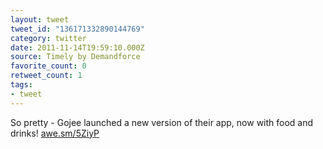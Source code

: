 ```yaml
---
layout: tweet
tweet_id: "136171332890144769"
category: twitter
date: 2011-11-14T19:59:10.000Z
source: Timely by Demandforce
favorite_count: 0
retweet_count: 1
tags:
- tweet
---
```


So pretty - Gojee launched a new version of their app, now with food and drinks! [awe.sm/5ZiyP](http://awe.sm/5ZiyP)
